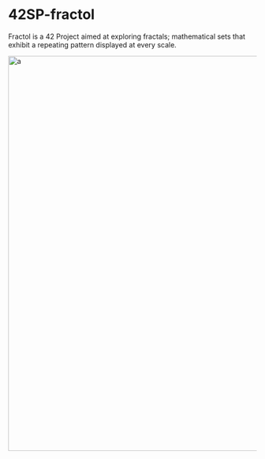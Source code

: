 # 42SP-fractol
Fractol is a 42 Project aimed at exploring fractals; mathematical sets that exhibit a repeating pattern displayed at every scale.

<img src="mandelbrot.pjg" alt="a" width="800"/>
